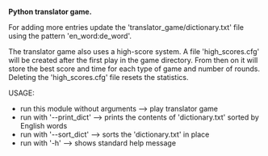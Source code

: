 <strong>Python translator game.</strong>

For adding more entries update the 'translator_game/dictionary.txt' file 
using the pattern 'en_word:de_word'.

The translator game also uses a high-score system. A file 'high_scores.cfg'
will be created after the first play in the game directory. From then on it will
store the best score and time for each type of game and number of rounds.
Deleting the 'high_scores.cfg' file resets the statistics.

USAGE:

  - run this module without arguments --> play translator game
  - run with '--print_dict' --> prints the contents of 'dictionary.txt'
    sorted by English words
  - run with '--sort_dict' --> sorts the 'dictionary.txt' in place
  - run with '-h' --> shows standard help message